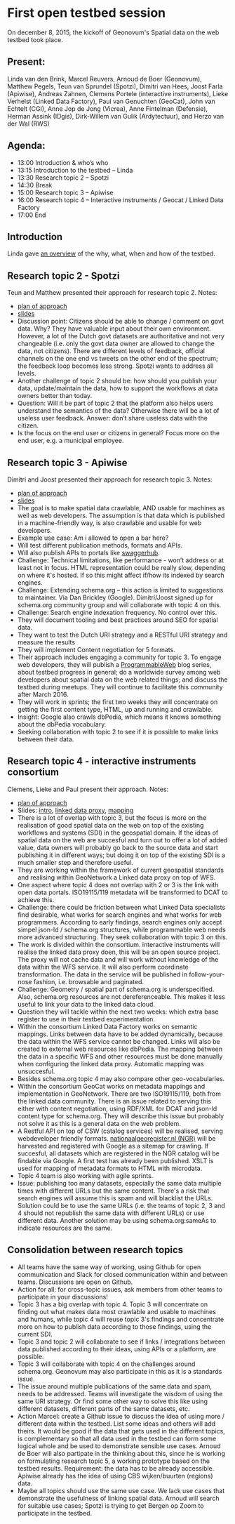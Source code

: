 # First open testbed session

On december 8, 2015, the kickoff of Geonovum's Spatial data on the web testbed took place. 

## Present: 

Linda van den Brink, Marcel Reuvers, Arnoud de Boer (Geonovum), Matthew Pegels, Teun van Sprundel (Spotzi), Dimitri van Hees, Joost Farla (Apiwise), Andreas Zahnen, Clemens Portele (interactive instruments), Lieke Verhelst (Linked Data Factory), Paul van Genuchten (GeoCat), John	van Echtelt	(CGI), Anne Jop	de Jong	(Vicrea), Anne	Fintelman	(Defensie), Herman 	Assink (IDgis), Dirk-Willem	van Gulik (Ardytectuur), and Herzo	van der Wal (RWS)

## Agenda: 
- 13:00 Introduction & who’s who
- 13:15 Introduction to the testbed – Linda
- 13:30 Research topic 2 – Spotzi
- 14:30 Break
- 15:00 Research topic 3 – Apiwise
- 16:00 Research topic 4 – Interactive instruments / Geocat / Linked Data Factory
- 17:00 End

## Introduction

Linda gave [an overview][1] of the why, what, when and how of the testbed. 

## Research topic 2 - Spotzi

Teun and Matthew presented their approach for research topic 2. Notes: 

- [plan of approach][2]
- [slides][3]
- Discussion point: Citizens should be able to change / comment on govt data. Why? They have valuable input about their own environment. However, a lot of the Dutch govt datasets are authoritative and not very changeable (i.e. only the govt data owner are allowed to change the data, not citizens). There are different levels of feedback, official channels on the one end vs tweets on the other end of the spectrum; the feedback loop becomes less strong. Spotzi wants to address all levels.
-	Another challenge of topic 2 should be: how should you publish your data, update/maintain the data, how to support the workflows at data owners better than today. 
- Question: Will it be part of topic 2 that the platform also helps users understand the semantics of the data? Otherwise there will be a lot of useless user feedback. Answer: don’t share useless data with the citizen.
- Is the focus on the end user or citizens in general? Focus more on the end user, e.g. a municipal employee.

## Research topic 3 - Apiwise
Dimitri and Joost presented their approach for research topic 3. Notes: 

- [plan of approach][4]
- [slides][5]
- The goal is to make spatial data crawlable, AND usable for machines as well as web developers. The assumption is that data which is published in a machine-friendly way, is also crawlable and usable for web developers.  
- Example use case: Am i allowed to open a bar here?
- Will test different publication methods, formats and APIs. 
- Will also publish APIs to portals like [swaggerhub][6].
- Challenge: Technical limitations, like performance - won’t address or at least not in focus. HTML representation could be really slow, depending on where it's hosted. If so this might affect if/how its indexed by search engines. 
- Challenge: Extending schema.org – this action is limited to suggestions to maintainer. Via Dan Brickley (Google). Dimitri/Joost signed up for schema.org community group and will collaborate with topic 4 on this.
- Challenge: Search engine indexation frequency. No control over this.
- They will document tooling and best practices around SEO for spatial data.
- They want to test the	Dutch URI strategy and a RESTful URI strategy and measure the results
- They will implement Content negotiation for 5 formats.
- Their approach includes engaging a community for topic 3. To engage web developers, they will publish a [ProgrammableWeb][7] blog series, about testbed progress in general; do a worldwide survey among web developers about spatial data on the web related things; and discuss the testbed during meetups. They will continue to facilitate this community after March 2016. 
- They will work in sprints; the first two weeks they will concentrate on getting the first content type, HTML, up and running and crawlable. 
- Insight: Google also crawls dbPedia, which means it knows something about the dbPedia vocabulary.  
- Seeking collaboration with topic 2 to see if it is possible to make links between their data. 

## Research topic 4 - interactive instruments consortium
Clemens, Lieke and Paul present their approach. Notes: 

- [plan of approach][8]
- Slides: [intro][9], [linked data proxy][10], [mapping][12]
- There is a lot of overlap with topic 3, but the focus is more on the realisation of good spatial data on the web on top of the existing workflows and systems (SDI) in the geospatial domain. If the ideas of spatial data on the web are succesful and turn out to offer a lot of added value, data owners will probably go back to the source data and start publishing it in different ways; but doing it on top of the existing SDI is a much smaller step and therefore useful.  
- They are working within the framework of current geospatial standards and realising within GeoNetwork a Linked data proxy on top of WFS. 
- One aspect where topic 4 does not overlap with 2 or 3 is the link with open data portals. ISO19115/119 metadata will be transformed to DCAT to achieve this.
- Challenge: there could be friction between what Linked Data specialists find desirable, what works for search engines and what works for web programmers. According to early findings, search engines only accept simpel json-ld / schema.org structures, while programmable web needs more advanced structuring. They seek collaboration with topic 3 on this. 
- The work is divided within the consortium. interactive instruments will realise the linked data proxy doen, this will be an open source project. The proxy will not cache data and will work without knowledge of the data within the WFS service. It will also perform coordinate transformation. The data in the service will be published in follow-your-nose fashion, i.e. browsable and paginated.
- Challenge: Geometry / spatial part of schema.org is underspecified. Also, schema.org resources are not dereferenceable. This makes it less useful to link your data to the linked data cloud. 
- Question they will tackle within the next two weeks: which extra base register to use in their testbed experimentation. 
- Within the consortium Linked Data Factory works on semantic mappings. Links between data have to be added dynamically, because the data within the WFS service cannot be changed. Links will also be created to external web resources like dbPedia. The mapping between the data in a specific WFS and other resources must be done manually when configuring the linked data proxy. Automatic mapping was unsuccesful. 
- Besides schema.org topic 4 may also compare other geo-vocabularies. 
- Within the consortium GeoCat works on	metadata mappings and implementation in GeoNetwork. There are two ISO19115/119, both from the linked data community. There is an issue related to serving this either with content negotiation, using RDF/XML for DCAT and json-ld content type for schema.org. They will describe this issue but probably not solve it as this is a general data on the web problem.  
- A Restful API on top of CSW (catalog services) will be realised, serving webdeveloper friendly formats. [nationaalgeoregister.nl (NGR)][11] will be harvested and registered with Google as a sitemap for crawling. If succesful, all datasets which are registered in the NGR catalog will be findable via Google. A first test has already been published. XSLT is used for mapping of metadata formats to HTML with microdata.
- Topic 4 team is also working with agile sprints. 
- Issue: publishing too many datasets, especially the same data multiple times with different URLs but the same content. There's a risk that search engines will assume this is spam and will blacklist the URLs. Solution could be to use the same URLs (i.e. the teams of topic 2, 3 and 4 should not republish the same data with different URLs) or use different data. Another solution may be using schema.org:sameAs to indicate resources are the same. 

## Consolidation between research topics
-	All teams have the same way of working, using Github for open communication and Slack for closed communication within and between teams. Discussions are open on Github. 
- Action for all: for cross-topic issues, ask members from other teams to participate in your discussions!
-	Topic 3 has a big overlap with topic 4. Topic 3 will concentrate on finding out what makes data most crawlable and usable to machines and humans, while topic 4 will reuse topic 3's findings and concentrate more on how to publish data according to those findings, using the current SDI.
-	Topic 3 and topic 2 will collaborate to see if links / integrations between data published according to their ideas, using APIs or a platform, are possible. 
-	Topic 3 will collaborate with topic 4 on the challenges around schema.org. Geonovum may also participate in this as it is a standards issue.
-	The issue around multiple publications of the same data and spam, needs to be addressed. Teams will investigate the wisdom of using the same URI strategy. Or find some other way to solve this like using different datasets, different parts of the same datasets, etc. 
- Action Marcel: create a Github issue to discuss the idea of using more / different data within the testbed. List some ideas and others will add theirs. It would be good if the data that gets used in the different topics, is complementary so that all data used in the testbed can form some logical whole and be used to demonstrate sensible use cases. Arnoud de Boer will also partipate in the thinking about this, since he is working on formulating research topic 5, a working prototype based on the testbed results. Requirement: the data has to be already accessible. Apiwise already has the idea of using CBS wijken/buurten (regions) data.  
-	Maybe all topics should use the same use case. We lack use cases that demonstrate the usefulness of linking spatial data. Arnoud will search for suitable use cases; Spotzi is trying to get Bergen op Zoom to participate in the testbed. 

[1]: https://github.com/geo4web-testbed/general/blob/master/Meeting20151208/IntroductionLinda.pdf
[2]: https://github.com/geo4web-testbed/topic2/blob/master/proposal_topic_2
[3]: https://github.com/geo4web-testbed/topic2/blob/master/Presentatie.pptx
[4]: https://github.com/geo4web-testbed/topic3/wiki/Crawlable-geospatial-data-using-the-ecosystem-of-the-Web-and-Linked-Data
[5]: https://github.com/geo4web-testbed/topic3/blob/develop/presentations/kickoff/kickoff.md
[6]: https://swaggerhub.com
[7]: http://www.programmableweb.com
[8]: https://github.com/geo4web-testbed/topic4-general/blob/master/Proposal_topic_4_ii_GeoCat_LDF.pdf
[9]: https://github.com/geo4web-testbed/topic4-general/blob/master/meetings/2015-12-08/Topic4-intro-20151208.pdf
[10]: https://github.com/geo4web-testbed/topic4-general/blob/master/meetings/2015-12-08/Topic4-ldproxy-20151208.pdf
[11]: http://nationaalgeoregister.nl
[12]: https://github.com/geo4web-testbed/general/blob/master/Meeting20151208/topic%204%20mapping.pdf
